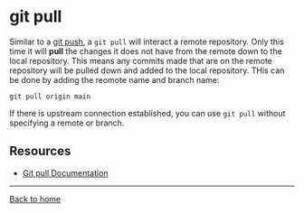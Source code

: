 # git pull
Similar to a [git push](./PUSH.md), a `git pull` will interact a remote repository.
Only this time it will **pull** the changes it does not have from the remote down to the local repository.
This means any commits made that are on the remote repository will be pulled down and added to the local repository.
THis can be done by adding the reomote name and branch name:
```
git pull origin main
```
If there is upstream connection established, you can use `git pull` without specifying a remote or branch.
## Resources
- [Git pull Documentation](https://git-scm.com/docs/git-pull)
---
[Back to home](../README.md)
